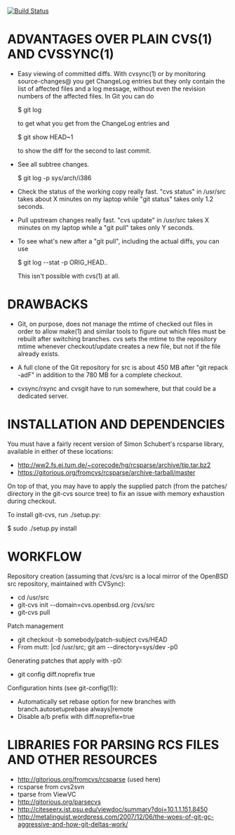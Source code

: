 [![Build Status](https://travis-ci.org/ustuehler/git-cvs.svg?branch=master)](http://travis-ci.org/ustuehler/git-cvs)

ADVANTAGES OVER PLAIN CVS(1) AND CVSSYNC(1)
===========================================

 * Easy viewing of committed diffs.  With cvsync(1) or by monitoring
   source-changes@ you get ChangeLog entries but they only contain the
   list of affected files and a log message, without even the revision
   numbers of the affected files.  In Git you can do

   $ git log

   to get what you get from the ChangeLog entries and

   $ git show HEAD~1

   to show the diff for the second to last commit.

 * See all subtree changes.

   $ git log -p sys/arch/i386

 * Check the status of the working copy really fast.  "cvs status" in
   /usr/src takes about X minutes on my laptop while "git status" takes
   only 1.2 seconds.

 * Pull upstream changes really fast.  "cvs update" in /usr/src takes
   X minutes on my laptop while a "git pull" takes only Y seconds.

 * To see what's new after a "git pull", including the actual diffs,
   you can use

   $ git log --stat -p ORIG_HEAD..

   This isn't possible with cvs(1) at all.

DRAWBACKS
=========

 * Git, on purpose, does not manage the mtime of checked out files in
   order to allow make(1) and similar tools to figure out which files
   must be rebuilt after switching branches.  cvs sets the mtime to
   the repository mtime whenever checkout/update creates a new file,
   but not if the file already exists.

 * A full clone of the Git repository for src is about 450 MB after
   "git repack -adF" in addition to the 780 MB for a complete checkout.

 * cvsync/rsync and cvsgit have to run somewhere, but that could be a
   dedicated server.

INSTALLATION AND DEPENDENCIES
=============================

You must have a fairly recent version of Simon Schubert's rcsparse
library, available in either of these locations:

 * http://ww2.fs.ei.tum.de/~corecode/hg/rcsparse/archive/tip.tar.bz2
 * https://gitorious.org/fromcvs/rcsparse/archive-tarball/master

On top of that, you may have to apply the supplied patch (from the
patches/ directory in the git-cvs source tree) to fix an issue with
memory exhaustion during checkout.

To install git-cvs, run ./setup.py:

 $ sudo ./setup.py install

WORKFLOW
========

Repository creation (assuming that /cvs/src is a local mirror of
the OpenBSD src repository, maintained with CVSync):

 * cd /usr/src
 * git-cvs init --domain=cvs.openbsd.org /cvs/src
 * git-cvs pull

Patch management

 * git checkout -b somebody/patch-subject cvs/HEAD
 * From mutt: |cd /usr/src; git am --directory=sys/dev -p0

Generating patches that apply with -p0:

 * git config diff.noprefix true

Configuration hints (see git-config(1)):

 * Automatically set rebase option for new branches with
   branch.autosetuprebase always|remote
 * Disable a/b prefix with diff.noprefix=true

LIBRARIES FOR PARSING RCS FILES AND OTHER RESOURCES
===================================================

 * http://gitorious.org/fromcvs/rcsparse (used here)
 * rcsparse from cvs2svn
 * tparse from ViewVC
 * http://gitorious.org/parsecvs
 * http://citeseerx.ist.psu.edu/viewdoc/summary?doi=10.1.1.151.8450
 * http://metalinguist.wordpress.com/2007/12/06/the-woes-of-git-gc-aggressive-and-how-git-deltas-work/
